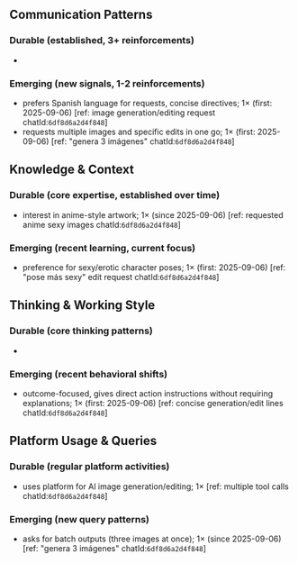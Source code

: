 ## Communication Patterns
### Durable (established, 3+ reinforcements)
- 

### Emerging (new signals, 1-2 reinforcements)
- prefers Spanish language for requests, concise directives; 1× (first: 2025-09-06) [ref: image generation/editing request chatId:`6df8d6a2d4f848`]
- requests multiple images and specific edits in one go; 1× (first: 2025-09-06) [ref: "genera 3 imágenes" chatId:`6df8d6a2d4f848`]

## Knowledge & Context
### Durable (core expertise, established over time)
- interest in anime-style artwork; 1× (since 2025-09-06) [ref: requested anime sexy images chatId:`6df8d6a2d4f848`]

### Emerging (recent learning, current focus)
- preference for sexy/erotic character poses; 1× (first: 2025-09-06) [ref: "pose más sexy" edit request chatId:`6df8d6a2d4f848`]

## Thinking & Working Style
### Durable (core thinking patterns)
- 

### Emerging (recent behavioral shifts)
- outcome-focused, gives direct action instructions without requiring explanations; 1× (first: 2025-09-06) [ref: concise generation/edit lines chatId:`6df8d6a2d4f848`]

## Platform Usage & Queries
### Durable (regular platform activities)
- uses platform for AI image generation/editing; 1× [ref: multiple tool calls chatId:`6df8d6a2d4f848`]

### Emerging (new query patterns)
- asks for batch outputs (three images at once); 1× (since 2025-09-06) [ref: "genera 3 imágenes" chatId:`6df8d6a2d4f848`]